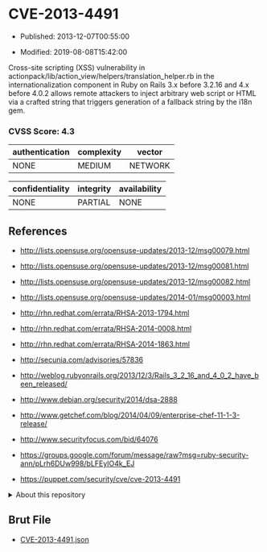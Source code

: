 # CVE-2013-4491

- Published: 2013-12-07T00:55:00

- Modified: 2019-08-08T15:42:00

Cross-site scripting (XSS) vulnerability in actionpack/lib/action_view/helpers/translation_helper.rb in the internationalization component in Ruby on Rails 3.x before 3.2.16 and 4.x before 4.0.2 allows remote attackers to inject arbitrary web script or HTML via a crafted string that triggers generation of a fallback string by the i18n gem.

### CVSS Score: **4.3**

| authentication | complexity | vector |
| --- | --- | --- |
| NONE | MEDIUM | NETWORK |

| confidentiality | integrity | availability |
| --- | --- | --- |
| NONE | PARTIAL | NONE |

## References

* http://lists.opensuse.org/opensuse-updates/2013-12/msg00079.html

* http://lists.opensuse.org/opensuse-updates/2013-12/msg00081.html

* http://lists.opensuse.org/opensuse-updates/2013-12/msg00082.html

* http://lists.opensuse.org/opensuse-updates/2014-01/msg00003.html

* http://rhn.redhat.com/errata/RHSA-2013-1794.html

* http://rhn.redhat.com/errata/RHSA-2014-0008.html

* http://rhn.redhat.com/errata/RHSA-2014-1863.html

* http://secunia.com/advisories/57836

* http://weblog.rubyonrails.org/2013/12/3/Rails_3_2_16_and_4_0_2_have_been_released/

* http://www.debian.org/security/2014/dsa-2888

* http://www.getchef.com/blog/2014/04/09/enterprise-chef-11-1-3-release/

* http://www.securityfocus.com/bid/64076

* https://groups.google.com/forum/message/raw?msg=ruby-security-ann/pLrh6DUw998/bLFEyIO4k_EJ

* https://puppet.com/security/cve/cve-2013-4491

<details>
<summary>About this repository</summary> 

  This repository is part of the project [Live Hack CVE](https://github.com/Live-Hack-CVE). Main website can be found [www.live-hack.org](https://www.live-hack.org) 
  
  Made by [Sn0wAlice](https://github.com/Sn0wAlice) for the people that care about security and need to have a feed of the latest CVEs. Hope you enjoy it, don't forget to star the repo and follow me on [Twitter](https://twitter.com/Sn0wAlice) and [Github](https://github.com/Sn0wAlice). And that is my [personnal website](https://www.alice-snow.me/)

  - [Home Page](https://github.com/Live-Hack-CVE)
  - [Framework](https://github.com/Live-Hack-CVE/cve-framework)
  - [CVE database](https://github.com/Live-Hack-CVE/full_database)
  - [Changelog](https://github.com/Live-Hack-CVE/Changelog)
</details>

## Brut File

* [CVE-2013-4491.json](https://raw.githubusercontent.com/Live-Hack-CVE/full_database/main/cves/2013/CVE-2013-4491.json)

